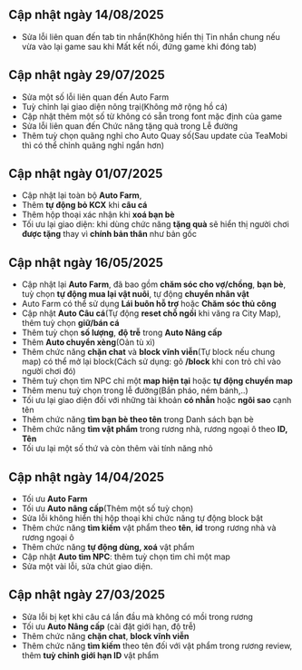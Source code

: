 ## Cập nhật ngày 14/08/2025
- Sửa lỗi liên quan đến tab tin nhắn(Không hiển thị Tin nhắn chung nếu vừa vào lại game sau khi Mất kết nối, đứng game khi đóng tab)

## Cập nhật ngày 29/07/2025
- Sửa một số lỗi liên quan đến Auto Farm
- Tuỳ chỉnh lại giao diện nông trại(Không mở rộng hồ cá)
- Cập nhật thêm một số từ không có sẵn trong font mặc định của game
- Sửa lỗi liên quan đến Chức năng tặng quà trong Lễ đường
- Thêm tuỳ chọn quãng nghỉ cho Auto Quay số(Sau update của TeaMobi thì có thể chỉnh quãng nghỉ ngắn hơn)


## Cập nhật ngày 01/07/2025

- Cập nhật lại toàn bộ **Auto Farm**,
- Thêm **tự động bỏ KCX** khi **câu cá**
- Thêm hộp thoại xác nhận khi **xoá bạn bè**
- Tối ưu lại giao diện: khi dùng chức năng **tặng quà** sẽ hiển thị người chơi **được tặng** thay vì **chính bản thân** như bản gốc


## Cập nhật ngày 16/05/2025

- Cập nhật lại **Auto Farm**, đã bao gồm **chăm sóc cho vợ/chồng**, **bạn bè**, tuỳ chọn **tự động mua lại vật nuôi**, tự động **chuyển nhân vật**
- Auto Farm có thể sử dụng **Lái buôn hỗ trợ** hoặc **Chăm sóc thủ công**
- Cập nhật **Auto Câu cá**(Tự động **reset chỗ ngồi** khi văng ra City Map), thêm tuỳ chọn **giữ/bán cá**
- Thêm tuỳ chọn **số lượng**, **độ trễ** trong **Auto Nâng cấp**
- Thêm **Auto chuyển xèng**(Oản tù xì)
- Thêm chức năng **chặn chat** và **block vĩnh viễn**(Tự block nếu chung map) có thể mở lại block(Cách sử dụng: gõ **/block** khi con trỏ chỉ vào người chơi đó)
- Thêm tuỳ chọn tìm NPC chỉ một **map hiện tại** hoặc **tự động chuyển map**
- Thêm menu tuỳ chọn trong lễ đường(Bắn pháo, ném bánh,..)
- Tối ưu lại giao diện đối với những tài khoản **có nhẫn** hoặc **ngôi sao** cạnh tên
- Thêm chức năng **tìm bạn bè theo tên** trong Danh sách bạn bè
- Thêm chức năng **tìm vật phẩm** trong rương nhà, rương ngoại ô theo **ID, Tên**
- Tối ưu lại một số thứ và còn thêm vài tính năng nhỏ


## Cập nhật ngày 14/04/2025

- Tối ưu **Auto Farm**
- Tối ưu **Auto nâng cấp**(Thêm một số tuỳ chọn)
- Sửa lỗi không hiển thị hộp thoại khi chức năng tự động block bật
- Thêm chức năng **tìm kiếm** vật phẩm theo **tên**, **id** trong rương nhà và rương ngoại ô
- Thêm chức năng **tự động dùng, xoá** vật phẩm
- Cập nhật **Auto tìm NPC**: thêm tuỳ chọn tìm chỉ một map
- Sửa một vài lỗi, sửa chút giao diện.


## Cập nhật ngày 27/03/2025

- Sửa lỗi bị kẹt khi câu cá lần đầu mà không có mồi trong rương
- Tối ưu **Auto Nâng cấp** (cài đặt giới hạn, độ trễ)
- Thêm chức năng **chặn chat**, **block vĩnh viễn**
- Thêm chức năng **tìm kiếm** theo tên đối với vật phẩm trong rương review, thêm **tuỳ chỉnh giới hạn ID** vật phẩm